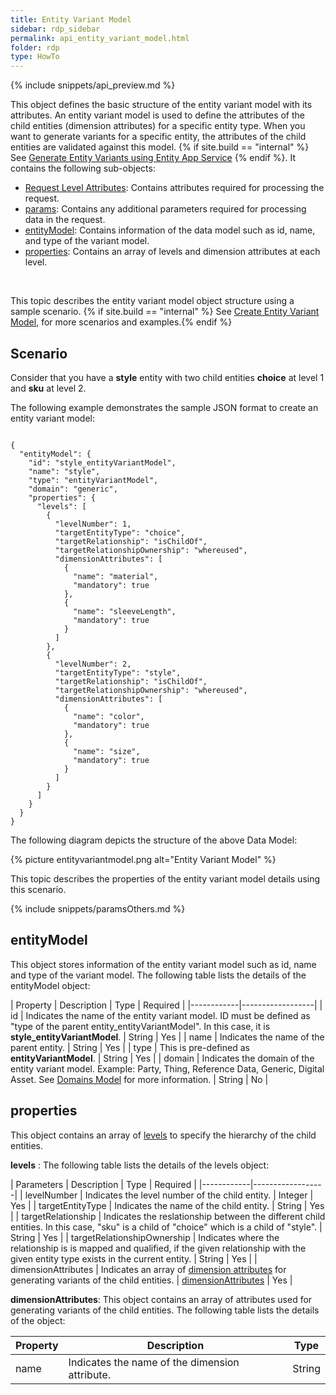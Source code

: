 ```yaml
---
title: Entity Variant Model
sidebar: rdp_sidebar
permalink: api_entity_variant_model.html
folder: rdp
type: HowTo
---
```


{% include snippets/api_preview.md %}

This object defines the basic structure of the entity variant model with its attributes. An entity variant model is used to define the attributes of the child entities (dimension attributes) for a specific entity type. When you want to generate variants for a specific entity, the attributes of the child entities are validated against this model. {% if site.build == "internal" %} See [Generate Entity Variants using Entity App Service](api_app_generate_entity_variants.html) {% endif %}. It contains the following sub-objects:

* [Request Level Attributes](#request-level-attributes): Contains attributes required for processing the request.
* [params](#params): Contains any additional parameters required for processing data in the request.
* [entityModel](#entitymodel): Contains information of the data model such as id, name, and type of the variant model.
* [properties](#properties): Contains an array of levels and dimension attributes at each level.

<br>

This topic describes the entity variant model object structure using a sample scenario. {% if site.build == "internal" %} See [Create Entity Variant Model](api_create_entity_variant_model.html), for more scenarios and examples.{% endif %}

## Scenario

Consider that you have a **style** entity with two child entities **choice** at level 1 and **sku** at level 2. 

The following example demonstrates the sample JSON format to create an entity variant model:

<pre><code>
{
  "entityModel": {
    "id": "style_entityVariantModel",
    "name": "style",
    "type": "entityVariantModel",
    "domain": "generic",
    "properties": {
      "levels": [
        {
          "levelNumber": 1,
          "targetEntityType": "choice",
          "targetRelationship": "isChildOf",
          "targetRelationshipOwnership": "whereused",
          "dimensionAttributes": [
            {
              "name": "material",
              "mandatory": true
            },
            {
              "name": "sleeveLength",
              "mandatory": true
            }
          ]
        },
        {
          "levelNumber": 2,
          "targetEntityType": "style",
          "targetRelationship": "isChildOf",
          "targetRelationshipOwnership": "whereused",
          "dimensionAttributes": [
            {
              "name": "color",
              "mandatory": true
            },
            {
              "name": "size",
              "mandatory": true
            }
          ]
        }
      ]
    }
  }
}
</code></pre>

The following diagram depicts the structure of the above Data Model:

{% picture entityvariantmodel.png alt="Entity Variant Model" %}

This topic describes the properties of the entity variant model details using this scenario. 

{% include snippets/paramsOthers.md %}

## entityModel

This object stores information of the entity variant model such as id, name and type of the variant model. The following table lists the details of the entityModel object:

| Property | Description | Type | Required |
|------------|------------------|
| id | Indicates the name of the entity variant model. ID must be defined as "type of the parent entity_entityVariantModel". In this case, it is **style_entityVariantModel**. | String | Yes |
| name | Indicates the name of the parent entity. | String | Yes |
| type | This is pre-defined as **entityVariantModel**. | String | Yes |
| domain | Indicates the domain of the entity variant model. Example: Party, Thing, Reference Data, Generic, Digital Asset. See [Domains Model](api_domain_data_model.html) for more information. | String | No |

## properties

This object contains an array of [levels](#levels) to specify the hierarchy of the child entities.

**levels** : The following table lists the details of the levels object:

| Parameters | Description | Type | Required |
|------------|------------------|
| levelNumber | Indicates the level number of the child entity. | Integer | Yes |
| targetEntityType | Indicates the name of the child entity. | String | Yes |
| targetRelationship | Indicates the reslationship between the different child entities. In this case, "sku" is a child of "choice" which is a child of "style". | String | Yes |
| targetRelationshipOwnership | Indicates where the relationship is is mapped and qualified, if the given relationship with the given entity type exists in the current entity. | String | Yes |
| dimensionAttributes | Indicates an array of [dimension attributes](#dimensionAttributes) for generating variants of the child entities. | [dimensionAttributes](#dimensionAttributes) | Yes |

**dimensionAttributes**: This object contains an array of attributes used for generating variants of the child entities. The following table lists the details of the object:

| Property | Description | Type |
|------------|------------------|-------------|
| name | Indicates the name of the dimension attribute. | String |
